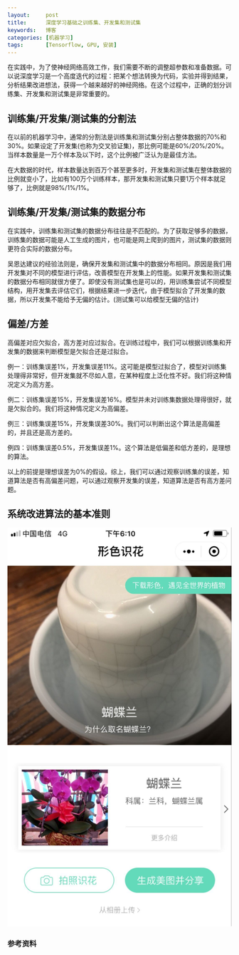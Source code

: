 ```yaml
---
layout:     post
title:      深度学习基础之训练集、开发集和测试集
keywords:   博客
categories: [机器学习]
tags:	    [Tensorflow, GPU, 安装]
---
```


在实践中，为了使神经网络高效工作，我们需要不断的调整超参数和准备数据。可以说深度学习是一个高度迭代的过程：把某个想法转换为代码，实验并得到结果，分析结果改进想法，获得一个越来越好的神经网络。在这个过程中，正确的划分训练集、开发集和测试集是非常重要的。
  

## 训练集/开发集/测试集的分割法

在以前的机器学习中，通常的分割法是训练集和测试集分别占整体数据的70%和30%。如果设定了开发集(也称为交叉验证集)，那比例可能是60%/20%/20%。当样本数量是一万个样本及以下时，这个比例被广泛认为是最佳方法。

在大数据的时代，样本数量达到百万个甚至更多时，开发集和测试集在整体数据的比例就变小了，比如有100万个训练样本，那开发集和测试集只要1万个样本就足够了，比例就是98%/1%/1%。  

## 训练集/开发集/测试集的数据分布  

在实践中，训练集和测试集的数据分布往往是不匹配的。为了获取足够多的数据，训练集的数据可能是人工生成的图片，也可能是网上爬到的图片，测试集的数据则更符合实际的数据分布。

吴恩达建议的经验法则是，确保开发集和测试集中的数据分布相同。原因是我们用开发集对不同的模型进行评估，改善模型在开发集上的性能。如果开发集和测试集的数据分布相同就很方便了。即使没有测试集也是可以的，用训练集尝试不同模型结构，用开发集去评估它们，根据结果进一步迭代，由于模型拟合了开发集的数据，所以开发集不能给予无偏的估计。(测试集可以给模型无偏的估计)


## 偏差/方差

高偏差对应欠拟合，高方差对应过拟合。在训练过程中，我们可以根据训练集和开发集的数据来判断模型是欠拟合还是过拟合。

例一：训练集误差1%，开发集误差11%。这可能是模型过拟合了，模型对训练集处理得非常好，但开发集就不尽如人意，在某种程度上泛化性不好。我们将这种情况定义为高方差。

例二：训练集误差15%，开发集误差16%。模型并未对训练集数据处理得很好，就是欠拟合的。我们将这种情况定义为高偏差。  

例三：训练集误差15%，开发集误差30%。我们可以判断出这个算法是高偏差的，并且还是高方差的。

例四：训练集误差0.5%，开发集误差1%。这个算法是低偏差和低方差的，是理想的算法。

以上的前提是理想误差为0%的假设。综上，我们可以通过观察训练集的误差，知道算法是否有高偏差问题，可以通过观察开发集的误差，知道算法是否有高方差问题。


## 系统改进算法的基本准则

   

   ![](/images/images_2018/10-31_01.jpg) 






### 参考资料

